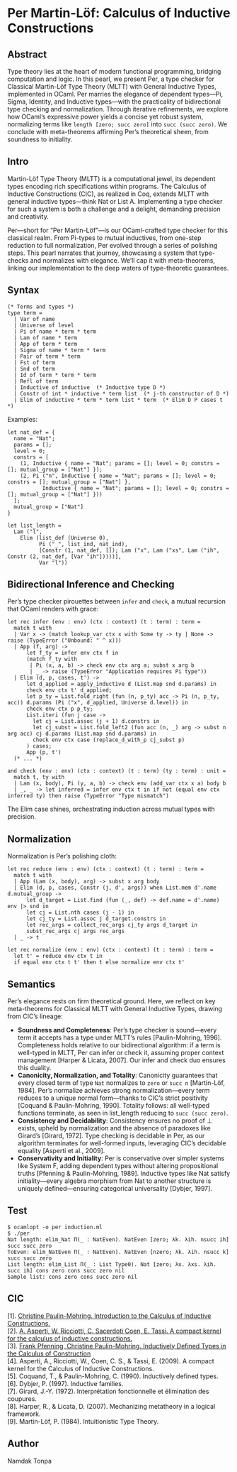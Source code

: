 Per Martin-Löf: Calculus of Inductive Constructions
===================================================

## Abstract

Type theory lies at the heart of modern functional programming, bridging computation and logic.
In this pearl, we present Per, a type checker for Classical Martin-Löf Type Theory (MLTT) with
General Inductive Types, implemented in OCaml. Per marries the elegance of dependent types—Pi,
Sigma, Identity, and Inductive types—with the practicality of bidirectional type checking and
normalization. Through iterative refinements, we explore how OCaml’s expressive power yields
a concise yet robust system, normalizing terms like `length [zero; succ zero]` into `succ (succ zero)`.
We conclude with meta-theorems affirming Per’s theoretical sheen, from soundness to initiality.

## Intro

Martin-Löf Type Theory (MLTT) is a computational jewel, its dependent types encoding rich
specifications within programs. The Calculus of Inductive Constructions (CIC), as realized in Coq,
extends MLTT with general inductive types—think Nat or List A. Implementing a type checker for
such a system is both a challenge and a delight, demanding precision and creativity.

Per—short for “Per Martin-Löf”—is our OCaml-crafted type checker for this classical realm.
From Pi-types to mutual inductives, from one-step reduction to full normalization,
Per evolved through a series of polishing steps. This pearl narrates that journey,
showcasing a system that type-checks and normalizes with elegance.
We’ll cap it with meta-theorems, linking our implementation to the deep waters of type-theoretic guarantees.

## Syntax

```
(* Terms and types *)
type term =
  | Var of name
  | Universe of level
  | Pi of name * term * term
  | Lam of name * term
  | App of term * term
  | Sigma of name * term * term
  | Pair of term * term
  | Fst of term
  | Snd of term
  | Id of term * term * term
  | Refl of term
  | Inductive of inductive  (* Inductive type D *)
  | Constr of int * inductive * term list  (* j-th constructor of D *)
  | Elim of inductive * term * term list * term  (* Elim D P cases t *)
```

Examples:

```
let nat_def = {
  name = "Nat";
  params = [];
  level = 0;
  constrs = [
    (1, Inductive { name = "Nat"; params = []; level = 0; constrs = []; mutual_group = ["Nat"] });
    (2, Pi ("n", Inductive { name = "Nat"; params = []; level = 0; constrs = []; mutual_group = ["Nat"] },
           Inductive { name = "Nat"; params = []; level = 0; constrs = []; mutual_group = ["Nat"] }))
  ];
  mutual_group = ["Nat"]
}
```

```
let list_length =
  Lam ("l",
    Elim (list_def (Universe 0),
          Pi ("_", list_ind, nat_ind),
          [Constr (1, nat_def, []); Lam ("x", Lam ("xs", Lam ("ih", Constr (2, nat_def, [Var "ih"]))))],
          Var "l"))
```

## Bidirectional Inference and Checking

Per’s type checker pirouettes between `infer` and `check`, a mutual recursion that OCaml renders with grace:

```
let rec infer (env : env) (ctx : context) (t : term) : term =
  match t with
  | Var x -> (match lookup_var ctx x with Some ty -> ty | None -> raise (TypeError ("Unbound: " ^ x)))
  | App (f, arg) ->
      let f_ty = infer env ctx f in
      (match f_ty with
       | Pi (x, a, b) -> check env ctx arg a; subst x arg b
       | _ -> raise (TypeError "Application requires Pi type"))
  | Elim (d, p, cases, t') ->
      let d_applied = apply_inductive d (List.map snd d.params) in
      check env ctx t' d_applied;
      let p_ty = List.fold_right (fun (n, p_ty) acc -> Pi (n, p_ty, acc)) d.params (Pi ("x", d_applied, Universe d.level)) in
      check env ctx p p_ty;
      List.iteri (fun j case ->
        let cj = List.assoc (j + 1) d.constrs in
        let cj_subst = List.fold_left2 (fun acc (n, _) arg -> subst n arg acc) cj d.params (List.map snd d.params) in
        check env ctx case (replace_d_with_p cj_subst p)
      ) cases;
      App (p, t')
  (* ... *)

and check (env : env) (ctx : context) (t : term) (ty : term) : unit =
  match t, ty with
  | Lam (x, body), Pi (y, a, b) -> check env (add_var ctx x a) body b
  | _, _ -> let inferred = infer env ctx t in if not (equal env ctx inferred ty) then raise (TypeError "Type mismatch")
```

The Elim case shines, orchestrating induction across mutual types with precision.

## Normalization

Normalization is Per’s polishing cloth:

```
let rec reduce (env : env) (ctx : context) (t : term) : term =
  match t with
  | App (Lam (x, body), arg) -> subst x arg body
  | Elim (d, p, cases, Constr (j, d', args)) when List.mem d'.name d.mutual_group ->
      let d_target = List.find (fun (_, def) -> def.name = d'.name) env |> snd in
      let cj = List.nth cases (j - 1) in
      let cj_ty = List.assoc j d_target.constrs in
      let rec_args = collect_rec_args cj_ty args d_target in
      subst_rec_args cj args rec_args
  | _ -> t

let rec normalize (env : env) (ctx : context) (t : term) : term =
  let t' = reduce env ctx t in
  if equal env ctx t t' then t else normalize env ctx t'
```

## Semantics

Per’s elegance rests on firm theoretical ground. Here, we reflect on key meta-theorems for Classical MLTT with General Inductive Types, drawing from CIC’s lineage:

* **Soundness and Completeness**: Per’s type checker is sound—every term it accepts has a type under MLTT’s rules [Paulin-Mohring, 1996].
  Completeness holds relative to our bidirectional algorithm: if a term is well-typed in MLTT, Per can infer or check it,
  assuming proper context management [Harper & Licata, 2007]. Our infer and check duo ensures this duality.
* **Canonicity, Normalization, and Totality**: Canonicity guarantees that every closed term of type `Nat` normalizes
  to `zero` or `succ n` [Martin-Löf, 1984]. Per’s normalize achieves strong normalization—every term reduces to a
  unique normal form—thanks to CIC’s strict positivity [Coquand & Paulin-Mohring, 1990]. Totality follows: all
  well-typed functions terminate, as seen in list_length reducing to `succ (succ zero)`.
* **Consistency and Decidability**: Consistency ensures no proof of ⊥ exists, upheld by normalization and the
  absence of paradoxes like Girard’s [Girard, 1972]. Type checking is decidable in Per, as our algorithm
  terminates for well-formed inputs, leveraging CIC’s decidable equality [Asperti et al., 2009].
* **Conservativity and Initiality**: Per is conservative over simpler systems like System F, adding dependent
  types without altering propositional truths [Pfenning & Paulin-Mohring, 1989]. Inductive types like Nat satisfy
  initiality—every algebra morphism from Nat to another structure is uniquely defined—ensuring categorical universality [Dybjer, 1997].

## Test

```
$ ocamlopt -o per induction.ml
$ ./per
Nat length: elim_Nat Π(_ : NatEven). NatEven [zero; λk. λih. nsucc ih] succ succ zero
ToEven: elim_NatEven Π(_ : NatEven). NatEven [nzero; λk. λih. nsucc k] succ succ zero
List length: elim_List Π(_ : List Type0). Nat [zero; λx. λxs. λih. succ ih] cons zero cons succ zero nil
Sample list: cons zero cons succ zero nil
```

## CIC

[1]. <a href="https://inria.hal.science/hal-01094195/document">Christine Paulin-Mohring. Introduction to the Calculus of Inductive Constructions.</a><br>
[2]. <a href="https://www.cs.unibo.it/~sacerdot/PAPERS/sadhana.pdf"> A. Asperti, W. Ricciotti, C. Sacerdoti Coen, E. Tassi. A compact kernel for the calculus of inductive constructions.</a><br>
[3]. <a href="https://www.cs.cmu.edu/%7Efp/papers/mfps89.pdf">Frank Pfenning, Christine Paulin-Mohring. Inductively Defined Types in the Calculus of Construction</a><br>
[4]. Asperti, A., Ricciotti, W., Coen, C. S., & Tassi, E. (2009). A compact kernel for the Calculus of Inductive Constructions.<br>
[5]. Coquand, T., & Paulin-Mohring, C. (1990). Inductively defined types.<br>
[6]. Dybjer, P. (1997). Inductive families.<br>
[7]. Girard, J.-Y. (1972). Interprétation fonctionnelle et élimination des coupures.<br>
[8]. Harper, R., & Licata, D. (2007). Mechanizing metatheory in a logical framework.<br>
[9]. Martin-Löf, P. (1984). Intuitionistic Type Theory.

## Author

Namdak Tonpa
